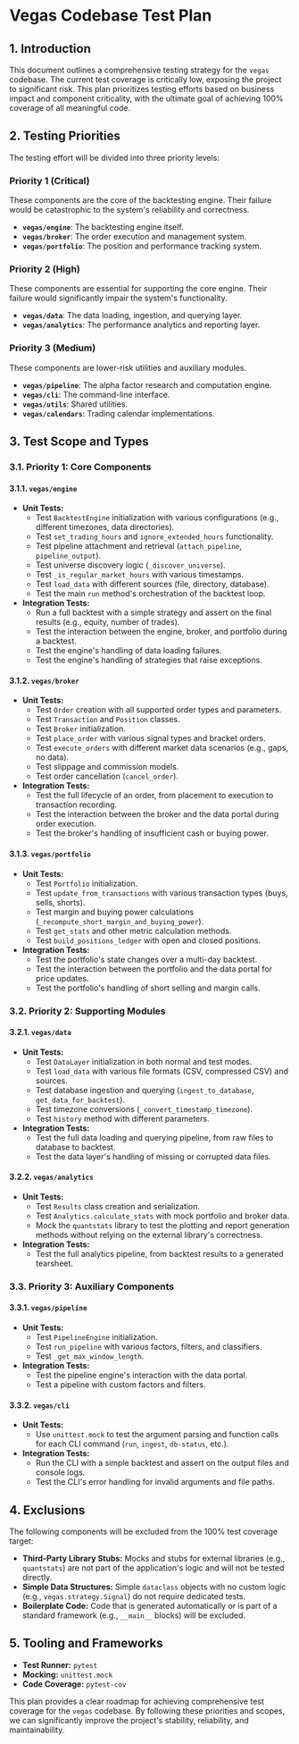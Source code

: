 # Vegas Codebase Test Plan

## 1. Introduction

This document outlines a comprehensive testing strategy for the `vegas` codebase. The current test coverage is critically low, exposing the project to significant risk. This plan prioritizes testing efforts based on business impact and component criticality, with the ultimate goal of achieving 100% coverage of all meaningful code.

## 2. Testing Priorities

The testing effort will be divided into three priority levels:

### Priority 1 (Critical)

These components are the core of the backtesting engine. Their failure would be catastrophic to the system's reliability and correctness.

*   **`vegas/engine`**: The backtesting engine itself.
*   **`vegas/broker`**: The order execution and management system.
*   **`vegas/portfolio`**: The position and performance tracking system.

### Priority 2 (High)

These components are essential for supporting the core engine. Their failure would significantly impair the system's functionality.

*   **`vegas/data`**: The data loading, ingestion, and querying layer.
*   **`vegas/analytics`**: The performance analytics and reporting layer.

### Priority 3 (Medium)

These components are lower-risk utilities and auxiliary modules.

*   **`vegas/pipeline`**: The alpha factor research and computation engine.
*   **`vegas/cli`**: The command-line interface.
*   **`vegas/utils`**: Shared utilities.
*   **`vegas/calendars`**: Trading calendar implementations.

## 3. Test Scope and Types

### 3.1. Priority 1: Core Components

#### 3.1.1. `vegas/engine`

*   **Unit Tests:**
    *   Test `BacktestEngine` initialization with various configurations (e.g., different timezones, data directories).
    *   Test `set_trading_hours` and `ignore_extended_hours` functionality.
    *   Test pipeline attachment and retrieval (`attach_pipeline`, `pipeline_output`).
    *   Test universe discovery logic (`_discover_universe`).
    *   Test `_is_regular_market_hours` with various timestamps.
    *   Test `load_data` with different sources (file, directory, database).
    *   Test the main `run` method's orchestration of the backtest loop.
*   **Integration Tests:**
    *   Run a full backtest with a simple strategy and assert on the final results (e.g., equity, number of trades).
    *   Test the interaction between the engine, broker, and portfolio during a backtest.
    *   Test the engine's handling of data loading failures.
    *   Test the engine's handling of strategies that raise exceptions.

#### 3.1.2. `vegas/broker`

*   **Unit Tests:**
    *   Test `Order` creation with all supported order types and parameters.
    *   Test `Transaction` and `Position` classes.
    *   Test `Broker` initialization.
    *   Test `place_order` with various signal types and bracket orders.
    *   Test `execute_orders` with different market data scenarios (e.g., gaps, no data).
    *   Test slippage and commission models.
    *   Test order cancellation (`cancel_order`).
*   **Integration Tests:**
    *   Test the full lifecycle of an order, from placement to execution to transaction recording.
    *   Test the interaction between the broker and the data portal during order execution.
    *   Test the broker's handling of insufficient cash or buying power.

#### 3.1.3. `vegas/portfolio`

*   **Unit Tests:**
    *   Test `Portfolio` initialization.
    *   Test `update_from_transactions` with various transaction types (buys, sells, shorts).
    *   Test margin and buying power calculations (`_recompute_short_margin_and_buying_power`).
    *   Test `get_stats` and other metric calculation methods.
    *   Test `build_positions_ledger` with open and closed positions.
*   **Integration Tests:**
    *   Test the portfolio's state changes over a multi-day backtest.
    *   Test the interaction between the portfolio and the data portal for price updates.
    *   Test the portfolio's handling of short selling and margin calls.

### 3.2. Priority 2: Supporting Modules

#### 3.2.1. `vegas/data`

*   **Unit Tests:**
    *   Test `DataLayer` initialization in both normal and test modes.
    *   Test `load_data` with various file formats (CSV, compressed CSV) and sources.
    *   Test database ingestion and querying (`ingest_to_database`, `get_data_for_backtest`).
    *   Test timezone conversions (`_convert_timestamp_timezone`).
    *   Test `history` method with different parameters.
*   **Integration Tests:**
    *   Test the full data loading and querying pipeline, from raw files to database to backtest.
    *   Test the data layer's handling of missing or corrupted data files.

#### 3.2.2. `vegas/analytics`

*   **Unit Tests:**
    *   Test `Results` class creation and serialization.
    *   Test `Analytics.calculate_stats` with mock portfolio and broker data.
    *   Mock the `quantstats` library to test the plotting and report generation methods without relying on the external library's correctness.
*   **Integration Tests:**
    *   Test the full analytics pipeline, from backtest results to a generated tearsheet.

### 3.3. Priority 3: Auxiliary Components

#### 3.3.1. `vegas/pipeline`

*   **Unit Tests:**
    *   Test `PipelineEngine` initialization.
    *   Test `run_pipeline` with various factors, filters, and classifiers.
    *   Test `_get_max_window_length`.
*   **Integration Tests:**
    *   Test the pipeline engine's interaction with the data portal.
    *   Test a pipeline with custom factors and filters.

#### 3.3.2. `vegas/cli`

*   **Unit Tests:**
    *   Use `unittest.mock` to test the argument parsing and function calls for each CLI command (`run`, `ingest`, `db-status`, etc.).
*   **Integration Tests:**
    *   Run the CLI with a simple backtest and assert on the output files and console logs.
    *   Test the CLI's error handling for invalid arguments and file paths.

## 4. Exclusions

The following components will be excluded from the 100% test coverage target:

*   **Third-Party Library Stubs:** Mocks and stubs for external libraries (e.g., `quantstats`) are not part of the application's logic and will not be tested directly.
*   **Simple Data Structures:** Simple `dataclass` objects with no custom logic (e.g., `vegas.strategy.Signal`) do not require dedicated tests.
*   **Boilerplate Code:** Code that is generated automatically or is part of a standard framework (e.g., `__main__` blocks) will be excluded.

## 5. Tooling and Frameworks

*   **Test Runner:** `pytest`
*   **Mocking:** `unittest.mock`
*   **Code Coverage:** `pytest-cov`

This plan provides a clear roadmap for achieving comprehensive test coverage for the `vegas` codebase. By following these priorities and scopes, we can significantly improve the project's stability, reliability, and maintainability.